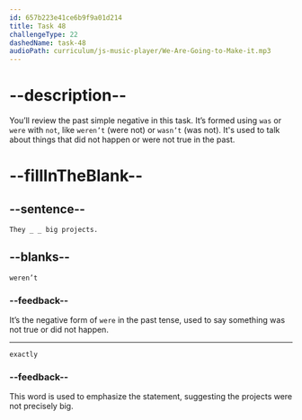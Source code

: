 ```yaml
---
id: 657b223e41ce6b9f9a01d214
title: Task 48
challengeType: 22
dashedName: task-48
audioPath: curriculum/js-music-player/We-Are-Going-to-Make-it.mp3
---
```


<!--
AUDIO REFERENCE:
Sarah: They weren’t exactly big projects.
-->

# --description--

You’ll review the past simple negative in this task. It’s formed using `was` or `were` with `not`, like `weren’t` (were not) or `wasn’t` (was not). It's used to talk about things that did not happen or were not true in the past.

# --fillInTheBlank--

## --sentence--

`They _ _ big projects.`

## --blanks--

`weren’t`

### --feedback--

It’s the negative form of `were` in the past tense, used to say something was not true or did not happen.

---

`exactly`

### --feedback--

This word is used to emphasize the statement, suggesting the projects were not precisely big.

